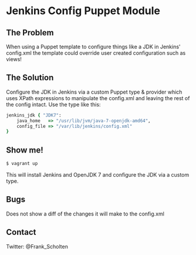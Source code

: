 Jenkins Config Puppet Module
============================

## The Problem


When using a Puppet template to configure things like a JDK in Jenkins' config.xml the template could override user created configuration such as views!


## The Solution


Configure the JDK in Jenkins via a custom Puppet type & provider which uses XPath expressions to manipulate the config.xml and leaving the rest of the config intact. Use the type like this:


```ruby
jenkins_jdk { "JDK7":
    java_home   => "/usr/lib/jvm/java-7-openjdk-amd64",
    config_file => "/var/lib/jenkins/config.xml"
}
```

## Show me!


```bash
$ vagrant up
```

This will install Jenkins and OpenJDK 7 and configure the JDK via a custom type.


## Bugs

Does not show a diff of the changes it will make to the config.xml

## Contact

Twitter: @Frank_Scholten
